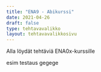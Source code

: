 ```yaml
---
title: "ENA9 - Abikurssi"
date: 2021-04-26
draft: false
type: tehtavavalikko
layout: tehtavavalikkosivu
---
```


Alla löydät tehtäviä ENA0x-kurssille

esim testaus
gegege